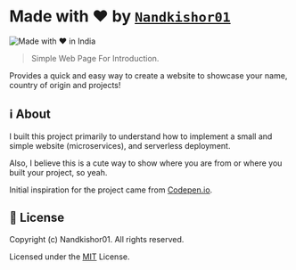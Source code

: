 # Made with ❤️ by [`Nandkishor01`](https://github.com/Nandkishor01)

![Made with ❤️ in India](https://madewithlove.now.sh/in)

> Simple Web Page For Introduction.

Provides a quick and easy way to create a website to showcase your name, country of origin and projects!

## :information_source:	 About

I built this project primarily to understand how to implement a small and simple website (microservices), and serverless deployment.

Also, I believe this is a cute way to show where you are from or where you built your project, so yeah.

Initial inspiration for the project came from [Codepen.io](https://codepen.io/naveenjetty/pen/eBVdez). 


## 📜 License

Copyright (c) Nandkishor01. All rights reserved.

Licensed under the [MIT](LICENSE) License.
